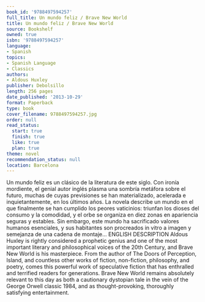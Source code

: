 ```yaml
---
book_id: '9788497594257'
full_title: Un mundo feliz / Brave New World
title: Un mundo feliz / Brave New World
source: Bookshelf
owned: true
isbn: '9788497594257'
language:
- Spanish
topics:
- Spanish Language
- Classics
authors:
- Aldous Huxley
publisher: Debolsillo
length: 256 pages
date_published: '2013-10-29'
format: Paperback
type: book
cover_filename: 9788497594257.jpg
order: null
read_status:
  start: true
  finish: true
  like: true
  plan: true
theme: novel
recommendation_status: null
location: Barcelona
---
```

Un mundo feliz es un clásico de la literatura de este siglo. Con ironía mordiente, el genial autor inglés plasma una sombría metáfora sobre el futuro, muchas de cuyas previsiones se han materializado, acelerada e inquietantemente, en los últimos años. La novela describe un mundo en el que finalmente se han cumplido los peores vaticinios: triunfan los dioses del consumo y la comodidad, y el orbe se organiza en diez zonas en apariencia seguras y estables. Sin embargo, este mundo ha sacrificado valores humanos esenciales, y sus habitantes son procreados in vitro a imagen y semejanza de una cadena de montaje...
ENGLISH DESCRIPTION
Aldous Huxley is rightly considered a prophetic genius and one of the most important literary and philosophical voices of the 20th Century, and Brave New World is his masterpiece. From the author of The Doors of Perception, Island, and countless other works of fiction, non-fiction, philosophy, and poetry, comes this powerful work of speculative fiction that has enthralled and terrified readers for generations. Brave New World remains absolutely relevant to this day as both a cautionary dystopian tale in the vein of the George Orwell classic 1984, and as thought-provoking, thoroughly satisfying entertainment.
